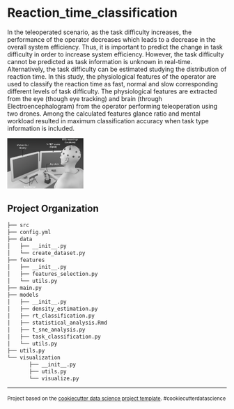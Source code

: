 Reaction_time_classification
==============================

In the teleoperated scenario, as the task difficulty increases, the performance of the operator decreases which leads to a decrease in the overall system efficiency. Thus, it is important to predict the change in task difficulty in order to increase system efficiency. However, the task difficulty cannot be predicted as task information is unknown in real-time. Alternatively, the task difficulty can be estimated studying the distribution of reaction time. In this study, the physiological features of the operator are used to classify the reaction time as fast, normal and slow corresponding different levels of task difficulty. The physiological features are extracted from the eye (though eye tracking) and brain (through Electroencephalogram) from the operator performing teleoperation using two drones. Among the calculated features glance ratio and mental workload resulted in maximum classification accuracy when task type information is included.

<img  align="..." src="/docs/tele_opreration_setup.png" alt="reaction_time" width="175"/>


Project Organization
------------

    ├── src
    ├── config.yml
    ├── data
    │   ├── __init__.py
    │   └── create_dataset.py
    ├── features
    │   ├── __init__.py
    │   ├── features_selection.py
    │   └── utils.py
    ├── main.py
    ├── models
    │   ├── __init__.py
    │   ├── density_estimation.py
    │   ├── rt_classification.py
    │   ├── statistical_analysis.Rmd
    │   ├── t_sne_analysis.py
    │   ├── task_classification.py
    │   └── utils.py
    ├── utils.py
    └── visualization
           ├── __init__.py
           ├── utils.py
           └── visualize.py

------------
<p><small>Project based on the <a target="_blank" href="https://drivendata.github.io/cookiecutter-data-science/">cookiecutter data science project template</a>. #cookiecutterdatascience</small></p>
